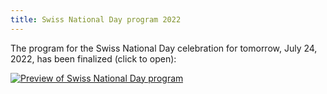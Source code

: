 ```yaml
---
title: Swiss National Day program 2022
---
```


The program for the Swiss National Day celebration for tomorrow, July 24, 2022,
has been finalized (click to open):

[![Preview of Swiss National Day program][thumb]][progpdf]

[thumb]: <{% link assets/images/2022-07-23-snd-program-th.jpg %}>
[progpdf]: <{% link assets/pdf/2022-07-23-snd-program.pdf %}>
